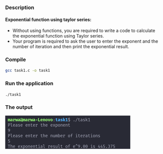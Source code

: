 ### Description

#### Exponential function using taylor series:

- Without using functions, you are required to write a code to calculate the exponential function using Taylor series. 
- Your program is required to ask the user to enter the exponent and the number of iteration and then print the exponential result.

### Compile 

```bash
gcc task1.c -o task1
```

### Run the application 

```bash
./task1
```

### The output

![task1_output](task1_output.png)